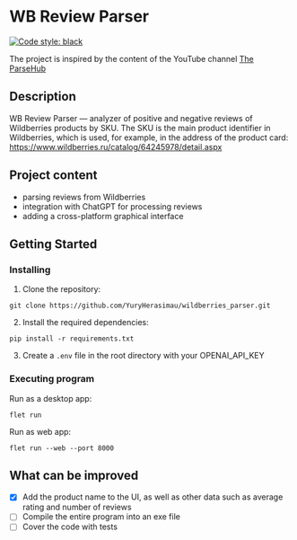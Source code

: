 # WB Review Parser
[![Code style: black](https://img.shields.io/badge/code%20style-black-000000.svg)](https://github.com/psf/black)

The project is inspired by the content of the YouTube channel [The ParseHub](https://www.youtube.com/@the_parse_hub)


## Description

WB Review Parser — analyzer of positive and negative reviews of Wildberries products by SKU. The SKU is the main product identifier in Wildberries, which is used, for example, in the address of the product card: https://www.wildberries.ru/catalog/64245978/detail.aspx

## Project content

- parsing reviews from Wildberries
- integration with ChatGPT for processing reviews
- adding a cross-platform graphical interface

## Getting Started

### Installing

1. Clone the repository:
```
git clone https://github.com/YuryHerasimau/wildberries_parser.git
```
2. Install the required dependencies:
```
pip install -r requirements.txt
```
3. Сreate a `.env` file in the root directory with your OPENAI_API_KEY

### Executing program
Run as a desktop app:
```
flet run
```
Run as web app:
```
flet run --web --port 8000
```

## What can be improved
- [x] Add the product name to the UI, as well as other data such as average rating and number of reviews
- [ ] Compile the entire program into an exe file
- [ ] Cover the code with tests
